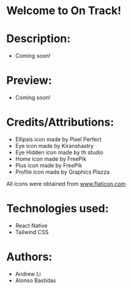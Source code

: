 # Welcome to On Track!

# Description:
- Coming soon!

# Preview:
- Coming soon!

# Credits/Attributions:
- Ellipsis icon made by Pixel Perfect
- Eye icon made by Kiranshastry
- Eye Hidden icon made by th studio
- Home icon made by FreePik
- Plus icon made by FreePik
- Profile icon made by Graphics Plazza

All icons were obtained from www.flaticon.com

# Technologies used:
- React Native
- Tailwind CSS

# Authors:
- Andrew Li
- Alonso Bastidas



